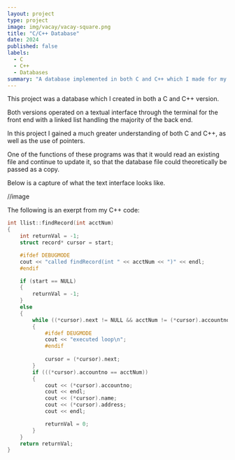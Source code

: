 ```yaml
---
layout: project
type: project
image: img/vacay/vacay-square.png
title: "C/C++ Database"
date: 2024
published: false
labels:
  - C
  - C++
  - Databases
summary: "A database implemented in both C and C++ which I made for my Program Structure class"
---
```


This project was a database which I created in both a C and C++ version. 

Both versions operated on a textual interface through the terminal for the front end with a linked list handling the majority of the back end.

In this project I gained a much greater understanding of both C and C++, as well as the use of pointers.

One of the functions of these programs was that it would read an existing file and continue to update it, so that the database file could theoretically be passed as a copy.

Below is a capture of what the text interface looks like.
 
//image

The following is an exerpt from my C++ code:
```cpp
int llist::findRecord(int acctNum)
{
    int returnVal = -1;
    struct record* cursor = start;

    #ifdef DEBUGMODE
    cout << "called findRecord(int " << acctNum << ")" << endl;
    #endif

    if (start == NULL)
    {
        returnVal = -1;
    }
    else
    {
        while ((*cursor).next != NULL && acctNum != (*cursor).accountno)
        {
            #ifdef DEUGMODE
            cout << "executed loop\n";
            #endif
            
            cursor = (*cursor).next;
        }
        if (((*cursor).accountno == acctNum))
        {
            cout << (*cursor).accountno;
            cout << endl;
            cout << (*cursor).name;
            cout << (*cursor).address;
            cout << endl;

            returnVal = 0;
        }
    }
    return returnVal;
}
```
